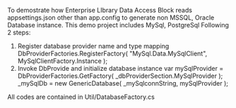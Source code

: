 To demostrate how Enterprise LIbrary Data Access Block reads appsettings.json other than app.config to generate non MSSQL, Oracle Database instance.
This demo project includes MySql, PostgreSql
Following 2 steps:
1. Register database provider name and type mapping
    DbProviderFactories.RegisterFactory( "MySql.Data.MySqlClient", MySqlClientFactory.Instance );
2. Invoke DbProvide and initialize database instance
    var mySqlProvider = DbProviderFactories.GetFactory( _dbProviderSection.MySqlProvider );
    _mySqlDb = new GenericDatabase( _mySqlconnString, mySqlProvider );

All codes are contained in Util/DatabaseFactory.cs
